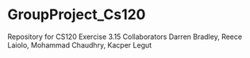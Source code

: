 # GroupProject_Cs120
Repository for CS120 Exercise 3.15
Collaborators Darren Bradley, Reece Laiolo, Mohammad Chaudhry, Kacper Legut 
